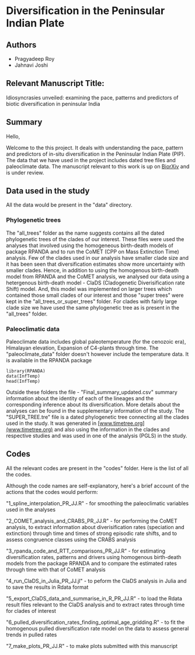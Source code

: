 # Diversification in the Peninsular Indian Plate
## Authors
- Pragyadeep Roy
- Jahnavi Joshi

## Relevant Manuscript Title:
Idiosyncrasies unveiled: examining the pace, patterns and predictors of biotic diversification in peninsular India

## Summary
Hello,

Welcome to the this project. It deals with understanding the pace, pattern and predictors of in-situ diversification in the Peninsular Indian Plate (PIP). The data that we have used in the project includes dated tree files and paleoclimate data. The manuscript relevant to this work is up on [BiorXiv](https://www.biorxiv.org/content/10.1101/2023.11.15.567174v1) and is under review. 

## Data used in the study
All the data would be present in the "data" directory.

### Phylogenetic trees
The "all_trees" folder as the name suggests contains all the dated phylogenetic trees of the clades of our interest. These files were used the analyses that involved using the homogeneous birth-death models of package RPANDA and to run the CoMET (CPP on Mass Extinction Time) analysis. Few of the clades used in our analysis have smaller clade size and it has been seen that diversification estimates show more uncertainty with smaller clades. Hence, in addition to using the homogenous birth-death model from RPANDA and the CoMET analysis, we analysed our data using a hetergenous birth-death model - ClaDS (Cladogenetic Diverisification rate Shift) model. And, this model was implemented on larger trees which contained those small clades of our interest and those "super trees" were kept in the "all_trees_or_super_trees" folder. For clades with fairly large clade size we have used the same phylogenetic tree as is present in the "all_trees" folder.

### Paleoclimatic data
Paleoclimate data includes global paleotemperature (for the cenozoic era), Himalayan elevation, Expansion of C4-plants through time. The "paleoclimate_data" folder doesn't however include the temperature data. It is available in the RPANDA package
```{r}
library(RPANDA)
data(InfTemp)
head(InfTemp)
```

Outside these folders the file - "Final_summary_updated.csv" summary information about the identity of each of the lineages and the corresponding inference about its diversification. More details about the analyses can be found in the supplementary information of the study. The "SUPER_TREE.tre" file is a dated phylogenetic tree connecting all the clades used in the study. It was generated in [www.timetree.org](www.timetree.org) and also using the information in the clades and respective studies and was used in one of the analysis (PGLS) in the study.

## Codes
All the relevant codes are present in the "codes" folder. Here is the list of all the codes.

Although the code names are self-explanatory, here's a brief account of the actions that the codes would perform:

"1_spline_interpolation_PR_JJ.R" - for smoothing the paleoclimatic variables used in the analyses

"2_COMET_analysis_and_CRABS_PR_JJ.R" - for performing the CoMET analysis, to extract information about diverisification rates (speciation and extinction) through time and times of strong episodic rate shifts, and to assess congruence classes using the CRABS analysis

"3_rpanda_code_and_RTT_comparisons_PR_JJ.R" - for estimating diversification rates, patterns and drivers using homogenous birth-death models from the package RPANDA and to compare the estimated rates through time with that of CoMET analysis

"4_run_ClaDS_in_Julia_PR_JJ.jl" - to peform the ClaDS analysis in Julia and to save the results in Rdata format

"5_export_ClaDS_data_and_summarise_in_R_PR_JJ.R" - to load the Rdata result files relevant to the ClaDS analysis and to extract rates through time for clades of interest

"6_pulled_diversification_rates_finding_optimal_age_gridding.R" - to fit the homogenous pulled diversification rate model on the data to assess general trends in pulled rates

"7_make_plots_PR_JJ.R" - to make plots submitted with this manuscript
